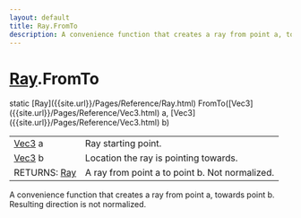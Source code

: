 ```yaml
---
layout: default
title: Ray.FromTo
description: A convenience function that creates a ray from point a, towards point b. Resulting direction is not normalized.
---
```

# [Ray]({{site.url}}/Pages/Reference/Ray.html).FromTo

<div class='signature' markdown='1'>
static [Ray]({{site.url}}/Pages/Reference/Ray.html) FromTo([Vec3]({{site.url}}/Pages/Reference/Vec3.html) a, [Vec3]({{site.url}}/Pages/Reference/Vec3.html) b)
</div>

|  |  |
|--|--|
|[Vec3]({{site.url}}/Pages/Reference/Vec3.html) a|Ray starting point.|
|[Vec3]({{site.url}}/Pages/Reference/Vec3.html) b|Location the ray is pointing towards.|
|RETURNS: [Ray]({{site.url}}/Pages/Reference/Ray.html)|A ray from point a to point b. Not normalized.|

A convenience function that creates a ray from point a,
towards point b. Resulting direction is not normalized.



